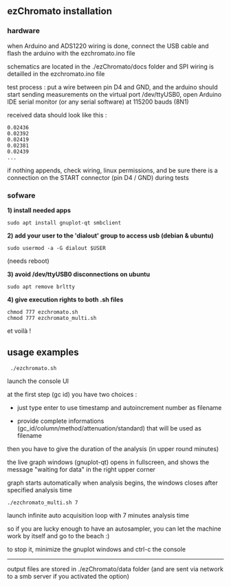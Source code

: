 ## ezChromato installation

### hardware

when Arduino and ADS1220 wiring is done, connect the USB cable and flash the arduino with the ezchromato.ino file

schematics are located in the ./ezChromato/docs folder and SPI wiring is detailled in the ezchromato.ino file

test process : put a wire between pin D4 and GND, and the arduino should start sending measurements on the virtual port /dev/ttyUSB0, open Arduino IDE serial monitor (or any serial software) at 115200 bauds (8N1)

received data should look like this :

```
0.02436
0.02392
0.02419
0.02381
0.02439
...
```

if nothing appends, check wiring, linux permissions, and be sure there is a connection on the START connector (pin D4 / GND) during tests

### sofware

**1) install needed apps**
```
sudo apt install gnuplot-qt smbclient
```
**2) add your user to the 'dialout' group to access usb (debian & ubuntu)**
```
sudo usermod -a -G dialout $USER
```
(needs reboot)

**3) avoid /dev/ttyUSB0 disconnections on ubuntu**
```
sudo apt remove brltty
```
**4) give execution rights to both .sh files**
```
chmod 777 ezchromato.sh
chmod 777 ezchromato_multi.sh
```

et voilà !

## usage examples
```
 ./ezchromato.sh
 ```
launch the console UI

at the first step (gc id) you have two choices :

- just type enter to use timestamp and autoincrement number as filename

- provide complete informations (gc_id/column/method/attenuation/standard) that will be used as filename

then you have to give the duration of the analysis (in upper round minutes)

the live graph windows (gnuplot-qt) opens in fullscreen, and shows the message "waiting for data" in the right upper corner

graph starts automatically when analysis begins, the windows closes after specified analysis time


```
./ezchromato_multi.sh 7
```
launch infinite auto acquisition loop with 7 minutes analysis time

so if you are lucky enough to have an autosampler, you can let the machine work by itself and go to the beach :)

to stop it, minimize the gnuplot windows and ctrl-c the console

---

output files are stored in ./ezChromato/data folder (and are sent via network to a smb server if you activated the option)
